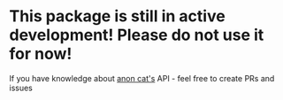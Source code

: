 # This package is still in active development! Please do not use it for now!
If you have knowledge about [anon cat's](https://anon.chat/) API - feel free to create PRs and issues
